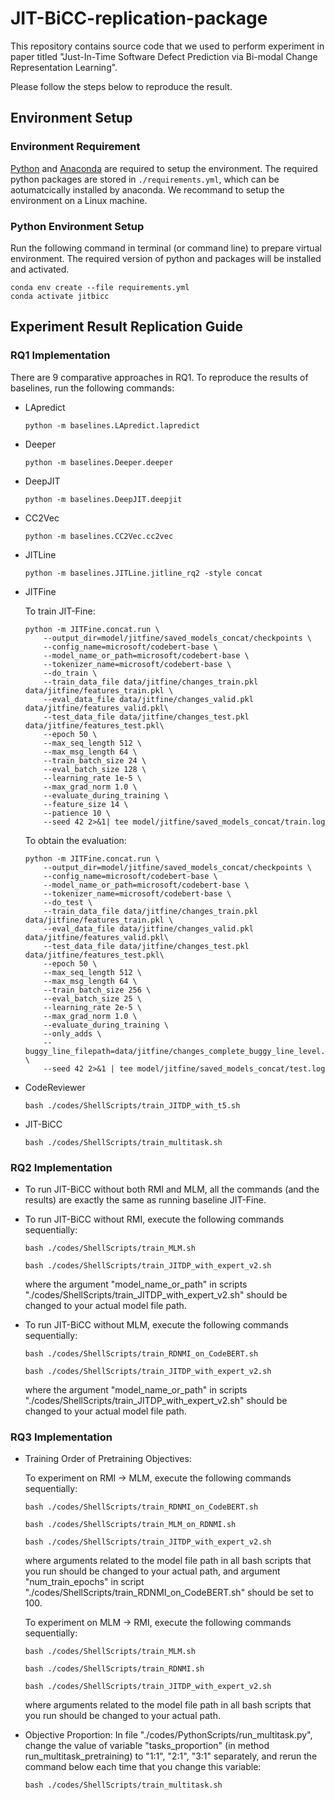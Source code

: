 # JIT-BiCC-replication-package



This repository contains source code that we used to perform experiment in paper titled "Just-In-Time Software Defect Prediction via Bi-modal Change Representation Learning".


Please follow the steps below to reproduce the result.

## Environment Setup

### Environment Requirement

[Python](https://www.python.org/downloads/) and [Anaconda](https://docs.anaconda.com/anaconda/install/) are required to setup the environment. The required python packages are stored in ```./requirements.yml```, which can be aotumatcically installed by anaconda. We recommand to setup the environment on a Linux machine.

### Python Environment Setup

Run the following command in terminal (or command line) to prepare virtual environment. The required version of python and packages will be installed and activated.

```shell
conda env create --file requirements.yml
conda activate jitbicc
```

## Experiment Result Replication Guide

### **RQ1 Implementation**

There are 9 comparative approaches in RQ1. To reproduce the results of baselines, run the following commands:

- LApredict

  ```shell
  python -m baselines.LApredict.lapredict
  ```

- Deeper

  ```shell
  python -m baselines.Deeper.deeper
  ```

- DeepJIT

  ```shell
  python -m baselines.DeepJIT.deepjit
  ```

- CC2Vec

  ```shell
  python -m baselines.CC2Vec.cc2vec
  ```

- JITLine

  ```shell
  python -m baselines.JITLine.jitline_rq2 -style concat
  ```
  
- JITFine
  
  To train JIT-Fine:
  
  ```shell
  python -m JITFine.concat.run \
      --output_dir=model/jitfine/saved_models_concat/checkpoints \
      --config_name=microsoft/codebert-base \
      --model_name_or_path=microsoft/codebert-base \
      --tokenizer_name=microsoft/codebert-base \
      --do_train \
      --train_data_file data/jitfine/changes_train.pkl data/jitfine/features_train.pkl \
      --eval_data_file data/jitfine/changes_valid.pkl data/jitfine/features_valid.pkl\
      --test_data_file data/jitfine/changes_test.pkl data/jitfine/features_test.pkl\
      --epoch 50 \
      --max_seq_length 512 \
      --max_msg_length 64 \
      --train_batch_size 24 \
      --eval_batch_size 128 \
      --learning_rate 1e-5 \
      --max_grad_norm 1.0 \
      --evaluate_during_training \
      --feature_size 14 \
      --patience 10 \
      --seed 42 2>&1| tee model/jitfine/saved_models_concat/train.log
  
  ```
  
  To obtain the evaluation:
  
  ```shell
  python -m JITFine.concat.run \
      --output_dir=model/jitfine/saved_models_concat/checkpoints \
      --config_name=microsoft/codebert-base \
      --model_name_or_path=microsoft/codebert-base \
      --tokenizer_name=microsoft/codebert-base \
      --do_test \
      --train_data_file data/jitfine/changes_train.pkl data/jitfine/features_train.pkl \
      --eval_data_file data/jitfine/changes_valid.pkl data/jitfine/features_valid.pkl\
      --test_data_file data/jitfine/changes_test.pkl data/jitfine/features_test.pkl\
      --epoch 50 \
      --max_seq_length 512 \
      --max_msg_length 64 \
      --train_batch_size 256 \
      --eval_batch_size 25 \
      --learning_rate 2e-5 \
      --max_grad_norm 1.0 \
      --evaluate_during_training \
      --only_adds \
      --buggy_line_filepath=data/jitfine/changes_complete_buggy_line_level.pkl \
      --seed 42 2>&1 | tee model/jitfine/saved_models_concat/test.log
  
  ```

- CodeReviewer

  ```shell
  bash ./codes/ShellScripts/train_JITDP_with_t5.sh
  ```

- JIT-BiCC

  ```shell
  bash ./codes/ShellScripts/train_multitask.sh
  ```


### **RQ2 Implementation**

- To run JIT-BiCC without both RMI and MLM, all the commands (and the results) are exactly the same as running baseline JIT-Fine.

- To run JIT-BiCC without RMI, execute the following commands sequentially:

  ```shell
  bash ./codes/ShellScripts/train_MLM.sh
  ```
  
  ```shell
  bash ./codes/ShellScripts/train_JITDP_with_expert_v2.sh
  ```
  where the argument "model_name_or_path" in scripts "./codes/ShellScripts/train_JITDP_with_expert_v2.sh" should be changed to your actual model file path.

- To run JIT-BiCC without MLM, execute the following commands sequentially:

  ```shell
  bash ./codes/ShellScripts/train_RDNMI_on_CodeBERT.sh
  ```
  
  ```shell
  bash ./codes/ShellScripts/train_JITDP_with_expert_v2.sh
  ```
  where the argument "model_name_or_path" in scripts "./codes/ShellScripts/train_JITDP_with_expert_v2.sh" should be changed to your actual model file path.

### **RQ3 Implementation**

- Training Order of Pretraining Objectives:

  To experiment on RMI -> MLM, execute the following commands sequentially:
  
  ```shell
  bash ./codes/ShellScripts/train_RDNMI_on_CodeBERT.sh
  ```
  
  ```shell
  bash ./codes/ShellScripts/train_MLM_on_RDNMI.sh
  ```
  
  ```shell
  bash ./codes/ShellScripts/train_JITDP_with_expert_v2.sh
  ```
  
  where arguments related to the model file path in all bash scripts that you run should be changed to your actual path, and argument "num_train_epochs" in script "./codes/ShellScripts/train_RDNMI_on_CodeBERT.sh" should be set to 100.

  To experiment on MLM -> RMI, execute the following commands sequentially:
  
  ```shell
  bash ./codes/ShellScripts/train_MLM.sh
  ```
  
  ```shell
  bash ./codes/ShellScripts/train_RDNMI.sh
  ```
  
  ```shell
  bash ./codes/ShellScripts/train_JITDP_with_expert_v2.sh
  ```
  where arguments related to the model file path in all bash scripts that you run should be changed to your actual path.


- Objective Proportion:
  In file "./codes/PythonScripts/run_multitask.py", change the value of variable "tasks_proportion" (in method run_multitask_pretraining) 
  to "1:1", "2:1", "3:1" separately, and rerun the command below each time that you change this variable:
  
  ```shell
  bash ./codes/ShellScripts/train_multitask.sh
  ```
